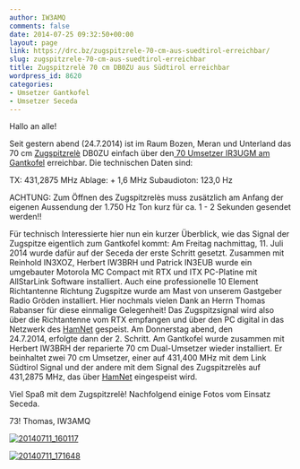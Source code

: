 ```yaml
---
author: IW3AMQ
comments: false
date: 2014-07-25 09:32:50+00:00
layout: page
link: https://drc.bz/zugspitzrele-70-cm-aus-suedtirol-erreichbar/
slug: zugspitzrele-70-cm-aus-suedtirol-erreichbar
title: Zugspitzrelè 70 cm DB0ZU aus Südtirol erreichbar
wordpress_id: 8620
categories:
- Umsetzer Gantkofel
- Umsetzer Seceda
---
```


Hallo an alle!

Seit gestern abend (24.7.2014) ist im Raum Bozen, Meran und Unterland das 70 cm [Zugspitzrelè](http://db0zu.org/) DB0ZU einfach über den[ 70 Umsetzer IR3UGM am Gantkofel](https://drc.bz/relaisstandorte/gantkofel/) erreichbar. Die technischen Daten sind:

TX: 431,2875 MHz
Ablage: + 1,6 MHz
Subaudioton: 123,0 Hz

ACHTUNG: Zum Öffnen des Zugspitzrelès muss zusätzlich am Anfang der eigenen Aussendung der 1.750 Hz Ton kurz für ca. 1 - 2 Sekunden gesendet werden!!

Für technisch Interessierte hier nun ein kurzer Überblick, wie das Signal der Zugspitze eigentlich zum Gantkofel kommt: Am Freitag nachmittag, 11. Juli 2014 wurde dafür auf der Seceda der erste Schritt gesetzt. Zusammen mit Reinhold IN3XOZ, Herbert IW3BRH und Patrick IN3EUB wurde ein umgebauter Motorola MC Compact mit RTX und ITX PC-Platine mit AllStarLink Software installiert. Auch eine professionelle 10 Element Richtantenne Richtung Zugspitze wurde am Mast von unserem Gastgeber Radio Gröden installiert. Hier nochmals vielen Dank an Herrn Thomas Rabanser für diese einmalige Gelegenheit! Das Zugspitzsignal wird also über die Richtantenne vom RTX empfangen und über den PC digital in das Netzwerk des [HamNet](http://hamnetdb.net/mapwindow.cgi?as=64600) gespeist. Am Donnerstag abend, den 24.7.2014, erfolgte dann der 2. Schritt. Am Gantkofel wurde zusammen mit Herbert IW3BRH der reparierte 70 cm Dual-Umsetzer wieder installiert. Er beinhaltet zwei 70 cm Umsetzer, einer auf 431,400 MHz mit dem Link Südtirol Signal und der andere mit dem Signal des Zugspitzrelès auf 431,2875 MHz, das über [HamNet](http://hamnetdb.net/mapwindow.cgi?as=64600) eingespeist wird.

Viel Spaß mit dem Zugspitzrelè! Nachfolgend einige Fotos vom Einsatz Seceda.

73! Thomas, IW3AMQ


[![20140711_160117](https://drc.bz/wp-content/uploads/2014/07/20140711_160117-1024x768.jpg)](https://drc.bz/wp-content/uploads/2014/07/20140711_160117.jpg)




[![20140711_171648](https://drc.bz/wp-content/uploads/2014/07/20140711_171648-1024x768.jpg)](https://drc.bz/wp-content/uploads/2014/07/20140711_171648.jpg)





